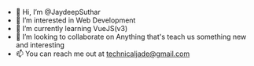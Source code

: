 - 👋 Hi, I’m @JaydeepSuthar
- 👀 I’m interested in Web Development
- 🌱 I’m currently learning VueJS(v3)
- 💞️ I’m looking to collaborate on Anything that's teach us something new and interesting
- 📫 You can reach me out at technicaljade@gmail.com

<!---
JaydeepSuthar/JaydeepSuthar is a ✨ special ✨ repository because its `README.md` (this file) appears on your GitHub profile.
You can click the Preview link to take a look at your changes.
--->
